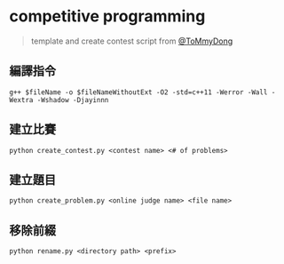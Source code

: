 # competitive programming

> template and create contest script from [@ToMmyDong](https://github.com/dl8sd11/online-judge)

## 編譯指令
`g++ $fileName -o $fileNameWithoutExt -O2 -std=c++11 -Werror -Wall -Wextra -Wshadow -Djayinnn`

## 建立比賽
`python create_contest.py <contest name> <# of problems>`

## 建立題目
`python create_problem.py <online judge name> <file name>`

## 移除前綴
`python rename.py <directory path> <prefix>`